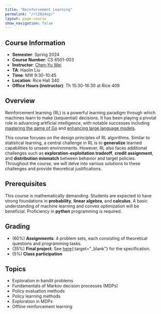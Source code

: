 ```yaml
---
title: "Reinforcement Learning"
permalink: "/rl2024sp/"
layout: page-course
show_navigation: false
---
```


## Course Information
- **Semester**: Spring 2024   
- **Course Number**: CS 6501-003  
- **Instructor**: [Chen-Yu Wei](https://bahh723.github.io/)  
- **TA**: Haolin Liu  
- **Time**: MW 9:30-10:45  
- **Location**: Rice Hall 340  
- **Office Hours (instructor)**: Th 15:30-16:30 at Rice 409  

## Overview  
Reinforcement learning (RL) is a powerful learning paradigm through which machines learn to make (sequential) decisions. It has been playing a pivotal role in advancing artificial intelligence, with notable successes including <a href="https://www.nature.com/articles/nature16961" target="_blank">mastering the game of Go</a> and <a href="https://openai.com/research/learning-from-human-preferences" target="_blank">enhancing large language models</a>.  

This course focuses on the design principles of RL algorithms. Similar to statistical learning, a central challenge in RL is to **generalize** learned capabilities to unseen environments.  However, RL also faces additional challenges such as **exploration-exploitation tradeoff**, **credit assignment**, and **distribution mismatch** between behavior and target policies. Throughout the course, we will delve into various solutions to these challenges and provide theoretical justifications.  

## Prerequisites  
This course is mathematically demanding. Students are expected to have strong foundations in **probability**, **linear algebra**, and **calculus**. A basic understanding of machine learning and convex optimization will be beneficial. Proficiency in **python** programming is required. 

## Grading
- (60%) **Assignments**: 4 problem sets, each consisting of theoretical questions and programming tasks.   
- (35%) **Final project**: See [here](https://bahh723.github.io/course/final_project.pdf){:target="_blank"} for the specification.  
- (5%) **Class participation**

## Topics
- Exploration in bandit problems  
- Fundamentals of Markov decision processes (MDPs)  
- Policy evaluation methods  
- Policy learning methods  
- Exploration in MDPs  
- Offline reinforcement learning  




